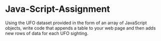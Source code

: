 # Java-Script-Assignment
Using the UFO dataset provided in the form of an array of JavaScript objects, write code that appends a table to your web page and then adds new rows of data for each UFO sighting.
